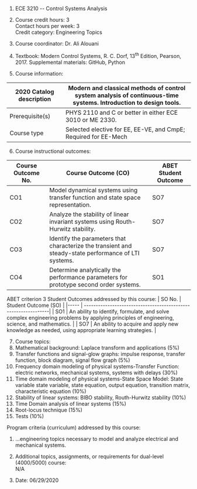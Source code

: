 1.  ECE 3210 -- Control Systems Analysis

2.  Course credit hours: 3   
Contact hours per week: 3  
Credit category: Engineering Topics

3.  Course coordinator: Dr. Ali Alouani

4.  Textbook: Modern Control Systems, R. C. Dorf, 13<sup>th</sup> Edition, Pearson, 2017. Supplemental materials: GitHub, Python

5.  Course information:

  2020 Catalog description  | Modern and classical methods of control system analysis of continuous-time systems. Introduction to design tools.
  ------------------------- | -------------------------------------------------------------------------------------------------------------------
  Prerequisite(s)           | PHYS 2110 and C or better in either ECE 3010 or ME 2330.
  Course type               | Selected elective for EE, EE-VE, and CmpE; Required for EE-Mech



6.  Course instructional outcomes:  

|   Course Outcome No. |   Course Outcome (CO)    | ABET Student  Outcome |
| -------------------  | ------------------------ | -------------------- |
| CO1                 | Model dynamical systems using transfer function and state space representation.  | SO7                   |
| CO2         | Analyze the stability of linear invariant systems using Routh-Hurwitz stability.| SO7                  |
| CO3         | Identify the parameters that characterize the  transient and steady-state performance of LTI systems.| SO7                  |
| CO4         | Determine analytically the performance parameters for prototype second order systems.   | SO1                  |

  ABET criterion 3 Student Outcomes addressed by this course:
| SO No. |  Student Outcome (SO)                                        |
|----- | ---------------------------------------------------------------|
| SO1 | An ability to identify, formulate, and solve complex engineering problems by applying principles of engineering, science, and mathematics.                                     |
| SO7 | An ability to acquire and apply new knowledge as needed,  using appropriate learning strategies.                        |

7.  Course topics:
   1.  Mathematical background: Laplace transform and applications (5%)
   2.  Transfer functions and signal-glow graphs: impulse response,
    transfer function, block diagram, signal flow graph (5%)
   3.  Frequency domain modeling of physical systems-Transfer Function:
    electric networks, mechanical systems, systems with delays (30%)
   4.  Time domain modeling of physical systems-State Space Model: State
    variable state variable, state equation, output equation,
    transition matrix, characteristic equation (10%)
   5.  Stability of linear systems: BIBO stability, Routh-Hurwitz stability
    (10%)
   6.  Time Domain analysis of linear systems (15%)
   7.  Root-locus technique (15%)
   8.  Tests (10%)

  Program criteria (curriculum) addressed by this course:  
  1. ...engineering topics necessary to model and analyze electrical and mechanical systems.

8.  Additional topics, assignments, or requirements for dual-level
    (4000/5000) course:\
    N/A

9.  Date: 06/29/2020
